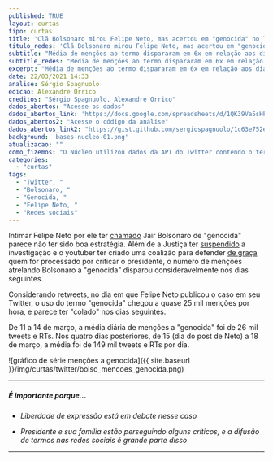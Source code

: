 ```yaml
---
published: TRUE
layout: curtas
tipo: curtas
title: 'Clã Bolsonaro mirou Felipe Neto, mas acertou em "genocida" no Twitter'
titulo_redes: 'Clã Bolsonaro mirou Felipe Neto, mas acertou em "genocida" no Twitter'
subtitle: "Média de menções ao termo dispararam em 6x em relação aos dias anteriores"
subtitle_redes: "Média de menções ao termo dispararam em 6x em relação aos dias anteriores"
excerpt: "Média de menções ao termo dispararam em 6x em relação aos dias anteriores"
date: 22/03/2021 14:33
analise: Sérgio Spagnuolo
edicao: Alexandre Orrico
creditos: "Sérgio Spagnuolo, Alexandre Orrico"
dados_abertos: "Acesse os dados"
dados_abertos_link: 'https://docs.google.com/spreadsheets/d/1QK39Va5sHPc-6eprVB0fqrO3CZ5AD_Zoj3vFGXy-2g0/edit?usp=sharing'
dados_abertos2: "Acesse o código da análise"
dados_abertos_link2: "https://gist.github.com/sergiospagnuolo/1c63e752ee8bdac1cdb8a7a307761316"
background: 'bases-nucleo-01.png'
atualizacao: ""
como_fizemos: "O Núcleo utilizou dados da API do Twitter contendo o termo 'genocida' em tweets e retweets em português, de 11 a 21 de março."
categories:
  - "curtas"
tags:
  - "Twitter, "
  - "Bolsonaro, "
  - "Genocida, "
  - "Felipe Neto, "
  - "Redes sociais"
---
```


Intimar Felipe Neto por ele ter [chamado](https://twitter.com/felipeneto/status/1371635310526746625) Jair Bolsonaro de "genocida" parece não ter sido boa estratégia. Além de a Justiça ter [suspendido](https://www.dw.com/pt-br/justi%C3%A7a-suspende-investiga%C3%A7%C3%A3o-de-felipe-neto-por-fala-contra-bolsonaro/a-56920359) a investigação e o youtuber ter criado uma coalizão para defender [de graça](https://www1.folha.uol.com.br/colunas/monicabergamo/2021/03/felipe-neto-ja-tem-apoio-de-80-advogados-para-frente-cala-a-boca-ja-morreu.shtml) quem for processado por criticar o presidente, o número de menções atrelando Bolsonaro a "genocida" disparou consideravelmente nos dias seguintes.

Considerando retweets, no dia em que Felipe Neto publicou o caso em seu Twitter, o uso do termo "genocida" chegou a quase 25 mil menções por hora, e parece ter "colado" nos dias seguintes.

De 11 a 14 de março, a média diária de menções a "genocida" foi de 26 mil tweets e RTs. Nos quatro dias posteriores, de 15 (dia do post de Neto) a 18 de março, a média foi de 149 mil tweets e RTs por dia.  

![gráfico de série menções a genocida]({{ site.baseurl }}/img/curtas/twitter/bolso_mencoes_genocida.png)

---

##### É importante porque...

- *Liberdade de expressão está em debate nesse caso*

- *Presidente e sua família estão perseguindo alguns críticos, e a difusão de termos nas redes sociais é grande parte disso*

---
